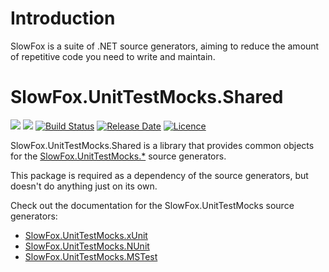 # Introduction 
SlowFox is a suite of .NET source generators, aiming to reduce the amount of repetitive code you need to write and maintain.

# SlowFox.UnitTestMocks.Shared

[![](https://img.shields.io/nuget/v/SlowFox.UnitTestMocks.Shared)](https://www.nuget.org/packages/SlowFox.UnitTestMocks.Shared/)
[![](https://img.shields.io/nuget/dt/SlowFox.UnitTestMocks.Shared)](https://www.nuget.org/packages/SlowFox.UnitTestMocks.Shared/)
[![Build Status](https://dev.azure.com/bungalow64/Bungalow64.ConstructorGenerators/_apis/build/status/Bungalow64.SlowFox.CI?branchName=main)](https://dev.azure.com/bungalow64/Bungalow64.ConstructorGenerators/_build/latest?definitionId=17)
[![Release Date](https://img.shields.io/github/release-date/bungalow64/slowfox?label=latest%20release)](https://github.com/Bungalow64/SlowFox)
[![Licence](https://img.shields.io/github/license/bungalow64/slowfox)](https://github.com/Bungalow64/SlowFox)

SlowFox.UnitTestMocks.Shared is a library that provides common objects for the [SlowFox.UnitTestMocks.*](https://feed.nuget.org/packages/SlowFox.UnitTestMocks.xUnit) source generators.

This package is required as a dependency of the source generators, but doesn't do anything just on its own.

Check out the documentation for the SlowFox.UnitTestMocks source generators:

- [SlowFox.UnitTestMocks.xUnit](https://feed.nuget.org/packages/SlowFox.UnitTestMocks.xUnit/)
- [SlowFox.UnitTestMocks.NUnit](https://feed.nuget.org/packages/SlowFox.UnitTestMocks.NUnit/)
- [SlowFox.UnitTestMocks.MSTest](https://feed.nuget.org/packages/SlowFox.UnitTestMocks.MSTest/)